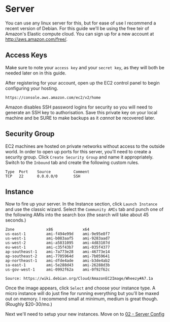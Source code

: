 Server
======

You can use any linux server for this, but for ease of use I
recommend a recent version of Debian. For this guide we'll be using
the free teir of Amazon's Elastic compute cloud. You can sign up
for a new account at http://aws.amazon.com/free/.

Access Keys
-----------

Make sure to note your `access key` and your `secret key`, as they
will both be needed later on in this guide.

After registering for your account, open up the EC2 control panel
to begin configuring your hosting.

    https://console.aws.amazon.com/ec2/v2/home

Amazon disables SSH password logins for security so you will need
to generate an SSH key to authorisation. Save this private key on
your local machine and be SURE to make backups as it *cannot* be
recovered later.

Security Group
--------------

EC2 machines are hosted on private networks without access to the
outside world. In order to open up ports for this server, you'll
need to create a security group. Click `Create Security Group` and
name it appropriately. Switch to the `Inbound` tab and create the
following custom rules.

    Type  Port    Source          Comment
    TCP   22      0.0.0.0/0       SSH

Instance
--------

Now to fire up your server. In the Instance section, click `Launch
Instance` and use the classic wizard. Select the `Community AMIs`
tab and punch one of the following AMIs into the search box (the
search will take about 45 seconds.)

    Zone              x86             x64
    us-east-1         ami-f494e99d    ami-9e95e8f7
    us-west-1         ami-b083aaf5    ami-9283aad7
    us-west-2         ami-a5831095    ami-4d83107d
    eu-west-1         ami-c35f43b7    ami-035f4377
    ap-southeast-1    ami-7a773e28    ami-46773e14
    ap-southeast-2    ami-7705964d    ami-7b059641
    ap-northeast-1    ami-dfde4ade    ami-b3de4ab2
    sa-east-1         ami-5e288d43    ami-26288d3b
    us-gov-west-1     ami-0992f62a    ami-0f92f62c

    Source: https://wiki.debian.org/Cloud/AmazonEC2Image/Wheezy#A7.1a

Once the image appears, click `Select` and choose your instance
type. A micro instance will do just fine for running everything but
you'll be maxed out on memory. I recommend small at minimum, medium
is great though. (Roughly $20-30/mo.)

Next we'll need to setup your new instances. Move on to [02 - Server Config](https://github.com/BitMart/howto/blob/master/02-server-config.md)
